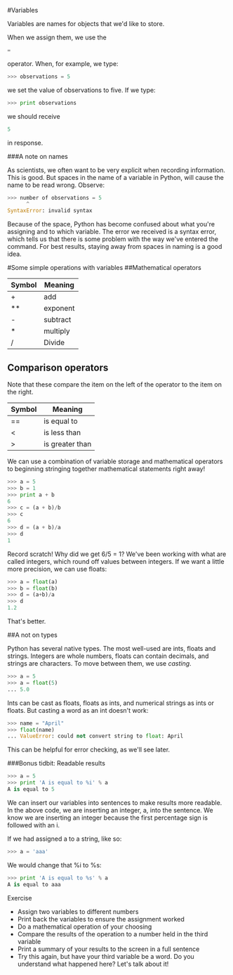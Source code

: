 #Variables

Variables are names for objects that we'd like to store.

When we assign them, we use the
```python
=
```

operator. When, for example, we type:

```python
>>> observations = 5
```

we set the value of observations to five. If we type:

```python
>>> print observations
```

we should receive
```python
5
```

in response.

###A note on names

As scientists, we often want to be very explicit when recording information. This is good. But spaces in the name of a variable in Python, will cause the name to be read wrong. Observe:

```python
>>> number of observations = 5
      ^
SyntaxError: invalid syntax
```

Because of the space, Python has become confused about what you're assigning and to which variable. The error we received is a syntax error, which tells us that there is some problem with the way we've entered the command. For best results, staying away from spaces in naming is a good idea. 


#Some simple operations with variables
##Mathematical operators

|Symbol | Meaning |
|-------|------|
| +  | add |
| **  | exponent |
| -    | subtract |
| *   | multiply |
| /  | Divide |


## Comparison operators

Note that these compare the item on the left of the operator to the item on the right.

| Symbol | Meaning |
| --------|---------|
| ==  | is equal to  |
| <  | is less than |
| >  | is greater than |



We can use a combination of variable storage and mathematical operators to beginning stringing together mathematical statements right away!

```python
>>> a = 5
>>> b = 1
>>> print a + b
6
>>> c = (a + b)/b
>>> c
6
>>> d = (a + b)/a
>>> d
1
```

Record scratch! Why did we get 6/5 = 1? We've been working with what are called integers, which round off values between integers. If we want a little more precision, we can use floats:

```python
>>> a = float(a)
>>> b = float(b)
>>> d = (a+b)/a
>>> d
1.2
```

That's better.

##A not on types

Python has several native types. The most well-used are ints, floats and strings. Integers are whole numbers, floats can contain decimals, and strings are characters. To move between them, we use _casting_.

```python
>>> a = 5
>>> a = float(5)
... 5.0
```

Ints can be cast as floats, floats as ints, and numerical strings as ints or floats. But casting a word as an int doesn't work:

```python
>>> name = "April"
>>> float(name)
... ValueError: could not convert string to float: April
```

This can be helpful for error checking, as we'll see later.

###Bonus tidbit: Readable results

```python
>>> a = 5 
>>> print 'A is equal to %i' % a
A is equal to 5
```


We can insert our variables into sentences to make results more readable. In the above code, we are inserting an integer, a, into the sentence. We know we are inserting an integer because the first percentage sign is followed with an i.

If we had assigned a to a string, like so:

```python
>>> a = 'aaa'
```

We would change that %i to %s:

```python
>>> print 'A is equal to %s' % a
A is equal to aaa
```

Exercise

+ Assign two variables to different numbers
+ Print back the variables to ensure the assignment worked
+ Do a mathematical operation of your choosing
+ Compare the results of the operation to a number held in the third variable
+ Print a summary of your results to the screen in a full sentence
+ Try this again, but have your third variable be a word. Do you understand what happened here? Let's talk about it!



